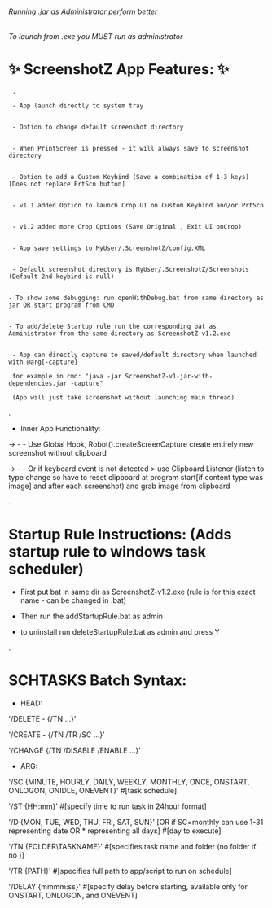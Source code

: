 ###### Running .jar as Administrator perform better ######
###### To launch from .exe you *MUST* run as administrator ######


#  :sparkles: ScreenshotZ App Features: :sparkles:


     .
     
     - App launch directly to system tray


     - Option to change default screenshot directory


     - When PrintScreen is pressed - it will always save to screenshot directory


     - Option to add a Custom Keybind (Save a combination of 1-3 keys) [Does not replace PrtScn button]
     
     
     - v1.1 added Option to launch Crop UI on Custom Keybind and/or PrtScn
     
     
     - v1.2 added more Crop Options (Save Original , Exit UI onCrop)


     - App save settings to MyUser/.ScreenshotZ/config.XML


     - Default screenshot directory is MyUser/.ScreenshotZ/Screenshots (Default 2nd keybind is null)


    - To show some debugging: run openWithDebug.bat from same directory as jar OR start program from CMD
    
    
    - To add/delete Startup rule run the corresponding bat as Administrator from the same directory as ScreenshotZ-v1.2.exe


     - App can directly capture to saved/default directory when launched with @arg[-capture]
     
     for example in cmd: "java -jar ScreenshotZ-v1-jar-with-dependencies.jar -capture"
     
     (App will just take screenshot without launching main thread)       
    
    
.

- Inner App Functionality:

-> - -    Use Global Hook, Robot().createScreenCapture create entirely new screenshot without clipboard

-> - -    Or if keyboard event is not detected > use Clipboard Listener (listen to type change so have to reset clipboard at program start[if content type was image] and after each screenshot) and grab image from clipboard

.

# Startup Rule Instructions: (Adds startup rule to windows task scheduler)

*	First put bat in same dir as ScreenshotZ-v1.2.exe (rule is for this exact name - can be changed in .bat)

*	Then run the addStartupRule.bat as admin
	
*	to uninstall run deleteStartupRule.bat as admin and press Y

.

# SCHTASKS Batch Syntax:
* HEAD:

'/DELETE - {/TN ...}'

'/CREATE - {/TN /TR /SC ...}'

'/CHANGE {/TN /DISABLE /ENABLE ...}'

* ARG:

'/SC {MINUTE, HOURLY, DAILY, WEEKLY, MONTHLY, ONCE, ONSTART, ONLOGON, ONIDLE, ONEVENT}' #[task schedule]

'/ST {HH:mm}' #[specify time to run task in 24hour format]

'/D {MON, TUE, WED, THU, FRI, SAT, SUN}' [OR if SC=monthly can use 1-31 representing date OR * representing all days] #[day to execute]

'/TN {FOLDER\TASKNAME}' #[specifies task name and folder (no folder if no \)]

'/TR {PATH}' #[specifies full path to app/script to run on schedule]

'/DELAY {mmmm:ss}' #[specify delay before starting, available only for ONSTART, ONLOGON, and ONEVENT]
